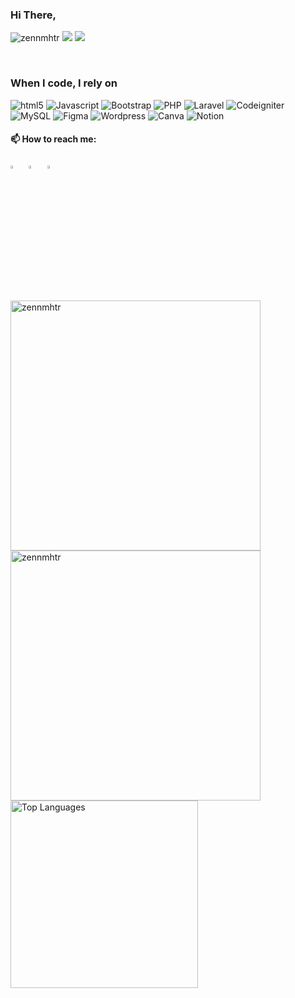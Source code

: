 ### Hi There,
<p align="left"> 
  <img src="https://komarev.com/ghpvc/?username=zennmhtr&label=Profile%20views&color=0e75b6&style=flat" alt="zennmhtr" /> 
  <img src="https://visitor-badge.laobi.icu/badge?page_id=zennmhtr.zennmhtr" />
  <a href="https://github.com/zennmhtr"><img src="https://img.shields.io/github/followers/zennmhtr?label=followers&style=social"/></a>
</p>
<br/>

<h3>When I code, I rely on</h3>
<p>
  <img alt="html5" src="https://img.shields.io/badge/-HTML5-E34F26?style=flat-square&logo=html5&logoColor=white" />
  <img alt="Javascript" src="https://img.shields.io/badge/-Javascript-f7df1c?style=flat-square&logo=javascript&logoColor=black" />
  <img alt="Bootstrap" src="https://img.shields.io/badge/-Bootstrap-7953b3?style=flat-square&logo=bootstrap&logoColor=black" />
  <img alt="PHP" src="https://img.shields.io/badge/-PHP-777bb4?style=flat-square&logo=php&logoColor=white" />
  <img alt="Laravel" src="https://img.shields.io/badge/-Laravel-ff2d20?style=flat-square&logo=laravel&logoColor=black" />
  <img alt="Codeigniter" src="https://img.shields.io/badge/-Codeigniter-ef4223?style=flat-square&logo=codeigniter&logoColor=black" />
  <img alt="MySQL" src="https://img.shields.io/badge/-MySQL-4479A1?style=flat-square&logo=mysql&logoColor=white" />
  <img alt="Figma" src="https://img.shields.io/badge/-Figma-f24e1e?style=flat-square&logo=figma&logoColor=black" />
  <img alt="Wordpress" src="https://img.shields.io/badge/-Wordpress-093fb4?style=flat-square&logo=wordpress&logoColor=white" />
  <img alt="Canva" src="https://img.shields.io/badge/-Canva-00c4cc?style=flat-square&logo=canva&logoColor=white" />
  <img alt="Notion" src="https://img.shields.io/badge/-Notion-000000?style=flat-square&logo=notion&logoColor=white" />


 #### 📫 How to reach me:
  
[<img src="https://img.icons8.com/color/48/000000/linkedin.png" width="3.5%"/>](https://www.linkedin.com/in/zennmhtr/) &nbsp; [<img src="https://img.icons8.com/fluent/48/000000/instagram-new.png" width="3.5%"/>](https://www.instagram.com/zennmhtr/) &nbsp; <a href="mailto:zainimhtr12@gmail.com"> <img src="https://img.icons8.com/fluent/48/000000/gmail.png" width="3.5%"/>

<br/>
<br/>
<br/>

<p align = "left">
  <img src = "https://github-readme-stats.vercel.app/api?username=zennmhtr&show_icons=true&theme=bear" alt="zennmhtr" width = 400>
  <img src = "https://github-readme-streak-stats.herokuapp.com/?user=zennmhtr&theme=dark&hide_border=true" alt="zennmhtr" width = 400>
  <img src="https://github-readme-stats.vercel.app/api/top-langs/?username=zennmhtr&theme=dark&hide_border=false&include_all_commits=false&count_private=false&layout=compact" alt="Top Languages" width="300">
</p>
